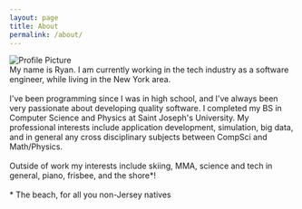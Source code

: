 ```yaml
---
layout: page
title: About
permalink: /about/
---
```


<section id="about">
	<div id="proPicWrapper">
		<img src="https://media.githubusercontent.com/media/ryanstull/ryanstull.github.io/master/images/about/ProPic.png?raw=true" alt="Profile Picture" id="proPic"/>
	</div>
	<div class="personal_words">
		My name is Ryan. I am currently working in the tech industry as a software engineer, while living in the New York area.<br/> <br/>
		I've been programming since I was in high school, and I've always been very passionate about developing quality software.
		I completed my BS in Computer Science and Physics at Saint Joseph's University.
		My professional interests include application development, simulation, big data, and in general any cross disciplinary subjects between
		CompSci and Math/Physics.
        <br/> <br/>
        Outside of work my interests include skiing, MMA, science and tech in general, piano, frisbee, and the shore<span class="asterisk">*</span>!
        <br/> <br/>
        <span class="footnote"><span class="asterisk">*</span> The beach, for all you non-Jersey natives</span>
	</div>
</section>